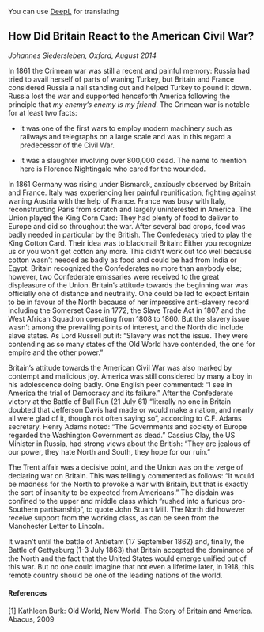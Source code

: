 You can use [DeepL](https://www.deepl.com/translator) for translating 
## How Did Britain React to the American Civil War?


*Johannes Siedersleben, Oxford, August 2014*

In 1861 the Crimean war was still a recent and painful memory: Russia had tried to avail herself of
parts of waning Turkey, but Britain and France considered Russia a nail standing out and helped Turkey to pound it down. Russia lost the war and supported henceforth America following the principle
that *my enemy’s enemy is my friend*. The Crimean war is notable for at least two facts:

* It was one of the first wars to employ modern machinery such as railways and telegraphs on a
large scale and was in this regard a predecessor of the Civil War.

* It was a slaughter involving over 800,000 dead. The name to mention here is Florence Nightingale 
who cared for the wounded.

In 1861 Germany was rising under Bismarck, anxiously observed by Britain and France. 
Italy was experiencing her painful reunification, fighting against waning Austria with the help of France. 
France was busy with Italy, reconstructing Paris from scratch and largely uninterested in America.
The Union played the King Corn Card: They had plenty of food to deliver to Europe and did so
throughout the war. After several bad crops, food was badly needed in particular by the British. The
Confederacy tried to play the King Cotton Card. Their idea was to blackmail Britain: Either you recognize us or you won’t get cotton any more. This didn’t work out too well because cotton wasn’t
needed as badly as food and could be had from India or Egypt. Britain recognized the Confederates
no more than anybody else; however, two Confederate emissaries were received to the great displeasure of the Union. Britain’s attitude towards the beginning war was officially one of distance and
neutrality. One could be led to expect Britain to be in favour of the North because of her impressive
anti-slavery record including the Somerset Case in 1772, the Slave Trade Act in 1807 and the West
African Squadron operating from 1808 to 1860. But the slavery issue wasn’t among the prevailing
points of interest, and the North did include slave states. As Lord Russell put it: “Slavery was not the
issue. They were contending as so many states of the Old World have contended, the one for empire
and the other power.”

Britain’s attitude towards the American Civil War was also marked by contempt and malicious joy.
America was still considered by many a boy in his adolescence doing badly. One English peer commented:
“I see in America the trial of Democracy and its failure.” After the Confederate victory at the
Battle of Bull Run (21 July 61) “literally no one in Britain doubted that Jefferson Davis had made or
would make a nation, and nearly all were glad of it, though not often saying so”, 
according to C.F. Adams secretary. Henry Adams noted: “The Governments and society of Europe 
regarded the Washington Government as dead.” Cassius Clay, the US Minister in Russia, 
had strong views about the British:
“They are jealous of our power, they hate North and South, they hope for our ruin.”

The Trent affair was a decisive point, and the Union was on the verge of declaring war on Britain. This
was tellingly commented as follows: “It would be madness for the North to provoke a war with Britain, but that is exactly the sort of insanity to be expected from Americans.” The disdain was confined
to the upper and middle class which “rushed into a furious pro-Southern partisanship”, to quote John
Stuart Mill. The North did however receive support from the working class, as can be seen from the
Manchester Letter to Lincoln.

It wasn’t until the battle of Antietam (17 September 1862) and, finally, the Battle of Gettysburg (1-3
July 1863) that Britain accepted the dominance of the North and the fact that the United States
would emerge unified out of this war. But no one could imagine that not even a lifetime later, in
1918, this remote country should be one of the leading nations of the world.

#### References

[1] Kathleen Burk: Old World, New World. The Story of Britain and America. Abacus, 2009